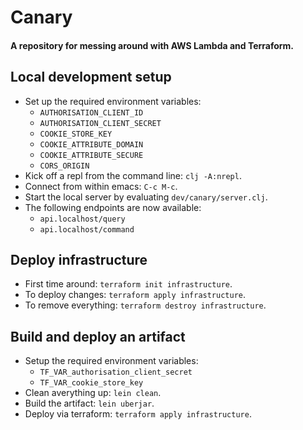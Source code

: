 # Canary

#### A repository for messing around with AWS Lambda and Terraform.

## Local development setup
- Set up the required environment variables:
  - `AUTHORISATION_CLIENT_ID`
  - `AUTHORISATION_CLIENT_SECRET`
  - `COOKIE_STORE_KEY`
  - `COOKIE_ATTRIBUTE_DOMAIN`
  - `COOKIE_ATTRIBUTE_SECURE`
  - `CORS_ORIGIN`
- Kick off a repl from the command line: `clj -A:nrepl`.
- Connect from within emacs: `C-c M-c`.
- Start the local server by evaluating `dev/canary/server.clj`.
- The following endpoints are now available:
  - `api.localhost/query`
  - `api.localhost/command`

## Deploy infrastructure
- First time around: `terraform init infrastructure`.
- To deploy changes: `terraform apply infrastructure`.
- To remove everything: `terraform destroy infrastructure`.

## Build and deploy an artifact
- Setup the required environment variables: 
  - `TF_VAR_authorisation_client_secret`
  - `TF_VAR_cookie_store_key`
- Clean averything up: `lein clean`.
- Build the artifact: `lein uberjar`.
- Deploy via terraform: `terraform apply infrastructure`.
